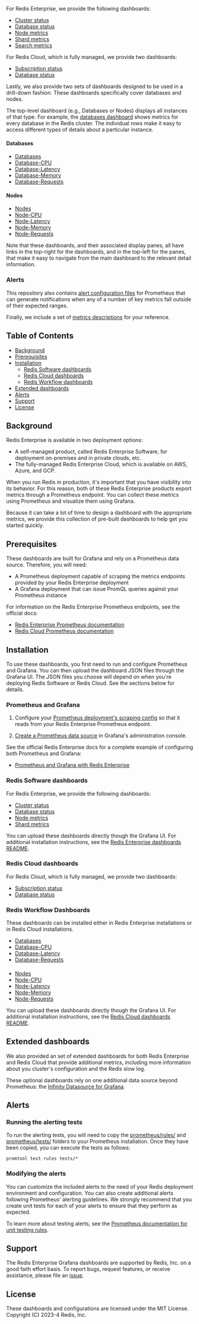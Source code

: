 
For Redis Enterprise, we provide the following dashboards:
* [Cluster status](software/basic/redis-software-cluster-dashboard_v9-11.json)
* [Database status](software/basic/redis-software-database-dashboard_v9-11.json)
* [Node metrics](software/basic/redis-software-node-dashboard_v9-11.json)
* [Shard metrics](software/basic/redis-software-shard-dashboard_v9-11.json)
* [Search metrics](software/basic/redis-software-search-dashboard_v9-11.json)

For Redis Cloud, which is fully managed, we provide two dashboards:
* [Subscription status](cloud/basic/redis-cloud-subscription-dashboard_v9-11.json)
* [Database status](cloud/basic/redis-cloud-database-dashboard_v9-11.json)

Lastly, we also provide two sets of dashboards designed to be used in a drill-down fashion. These dashboards specifically cover
databases and nodes.

The top-level dashboard (e.g., Databases or Nodes) displays all instances of that type. For example, the [databases dashboard](workflow/databases/redis-software-cluster-databases_v9-11.json) shows metrics for every database in the Redis cluster. The individual rows make it easy to access different types of
details about a particular instance.
#### Databases
* [Databases](workflow/databases/redis-software-cluster-databases_v9-11.json)
* [Database-CPU](workflow/databases/redis-software-cluster-database-cpu_v9-11.json)
* [Database-Latency](workflow/databases/redis-software-cluster-database-latency_v9-11.json)
* [Database-Memory](workflow/databases/redis-software-cluster-database-memory_v9-11.json)
* [Database-Requests](workflow/databases/redis-software-cluster-database-requests_v9-11.json)

#### Nodes
* [Nodes](workflow/nodes/redis-software-cluster-nodes_v9-11.json)
* [Node-CPU](workflow/nodes/redis-software-cluster-node-cpu_v9-11.json)
* [Node-Latency](workflow/nodes/redis-software-cluster-node-latency_v9-11.json)
* [Node-Memory](workflow/nodes/redis-software-cluster-node-memory_v9-11.json)
* [Node-Requests](workflow/nodes/redis-software-cluster-node-requests_v9-11.json)

Note that these dashboards, and their associated display panes, all have links in the top-right for the dashboards, and in the top-left for the
panes, that make it easy to navigate from the main dashboard to the relevant detail information.

### Alerts
This repository also contains [alert configuration files](prometheus/rules/alerts.yml) for Prometheus that can generate notifications when any of a number of
key metrics fall outside of their expected ranges.

Finally, we include a set of [metrics descriptions](metrics) for your reference.

## Table of Contents

* [Background](#background)
* [Prerequisites](#prerequisites)
* [Installation](#installation)
   - [Redis Software dashboards](#redis-software-dashboards)
   - [Redis Cloud dashboards](#redis-cloud-dashboards)
   - [Redis Workflow dashboards](#redis-workflow-dashboards)
* [Extended dashboards](#extended-dashboards)
* [Alerts](#alerts)
* [Support](#support)
* [License](#license)

## Background

Redis Enterprise is available in two deployment options:
* A self-managed product, called Redis Enterprise Software, for deployment on-premises and in private clouds, etc.
* The fully-managed Redis Enterprise Cloud, which is available on AWS, Azure, and GCP.

When you run Redis in production, it's important that you have visibility into its behavior.
For this reason, both of these Redis Enterprise products export metrics through a Prometheus endpoint.
You can collect these metrics using Prometheus and visualize them using Grafana.

Because it can take a lot of time to design a dashboard with the appropriate metrics, we provide
this collection of pre-built dashboards to help get you started quickly.

## Prerequisites

These dashboards are built for Grafana and rely on a Prometheus data source. Therefore, you will need:

* A Prometheus deployment capable of scraping the metrics endpoints provided by your Redis Enterprise deployment
* A Grafana deployment that can issue PromQL queries against your Prometheus instance

For information on the Redis Enterprise Prometheus endpoints, see the official docs:
* [Redis Enterprise Prometheus documentation](https://docs.redis.com/latest/rs/clusters/monitoring/prometheus-integration/)
* [Redis Cloud Prometheus documentation](https://docs.redis.com/latest/rc/cloud-integrations/prometheus-integration/)

## Installation

To use these dashboards, you first need to run and configure Prometheus and Grafana.
You can then upload the dashboard JSON files through the Grafana UI. The JSON files
you choose will depend on when you're deploying Redis Software or Redis Cloud.
See the sections below for details.

### Prometheus and Grafana

1. Configure your [Prometheus deployment's scraping config](https://prometheus.io/docs/prometheus/latest/configuration/configuration/#scrape_config)
so that it reads from your Redis Enterprise Prometheus endpoint.

2. [Create a Prometheus data source](https://grafana.com/docs/grafana/v8.5/datasources/add-a-data-source/) in Grafana's administration console.

See the official Redis Enterprise docs for a complete example of configuring both Prometheus and Grafana:

* [Prometheus and Grafana with Redis Enterprise](https://docs.redis.com/latest/rs/clusters/monitoring/prometheus-integration/)

### Redis Software dashboards

For Redis Enterprise, we provide the following dashboards:
* [Cluster status](software/basic/redis-software-cluster-dashboard_v9-11.json)
* [Database status](software/basic/redis-software-database-dashboard_v9-11.json)
* [Node metrics](software/basic/redis-software-node-dashboard_v9-11.json)
* [Shard metrics](software/basic/redis-software-shard-dashboard_v9-11.json)

You can upload these dashboards directly though the Grafana UI. For additional installation instructions, see the [Redis Enterprise dashboards
README](software/README-SOFTWARE.md).

### Redis Cloud dashboards

For Redis Cloud, which is fully managed, we provide two dashboards:
* [Subscription status](cloud/basic/redis-cloud-subscription-dashboard_v9-11.json)
* [Database status](cloud/basic/redis-cloud-database-dashboard_v9-11.json)

### Redis Workflow Dashboards

These dashboards can be installed either in Redis Enterprise installations or in Redis Cloud installations.

* [Databases](workflow/databases/redis-software-cluster-databases_v9-11.json)
* [Database-CPU](workflow/databases/redis-software-cluster-database-cpu_v9-11.json)
* [Database-Latency](workflow/databases/redis-software-cluster-database-latency_v9-11.json)
* [Database-Requests](workflow/databases/redis-software-cluster-database-requests_v9-11.json)
####
* [Nodes](workflow/nodes/redis-software-cluster-nodes_v9-11.json)
* [Node-CPU](workflow/nodes/redis-software-cluster-node-cpu_v9-11.json)
* [Node-Latency](workflow/nodes/redis-software-cluster-node-latency_v9-11.json)
* [Node-Memory](workflow/nodes/redis-software-cluster-node-memory_v9-11.json)
* [Node-Requests](workflow/nodes/redis-software-cluster-node-requests_v9-11.json)

You can upload these dashboards directly though the Grafana UI. For additional installation instructions, see the [Redis Cloud dashboards
README](cloud/README-CLOUD.md).

## Extended dashboards

We also provided an set of extended dashboards for both Redis Enterprise and Redis Cloud that provide additional metrics, including more information
about you cluster's configuration and the Redis slow log.

These optional dashboards rely on one additional data source beyond Prometheus: the [Infinity Datasource for
Grafana](https://grafana.com/grafana/plugins/yesoreyeram-infinity-datasource/).

## Alerts

### Running the alerting tests

To run the alerting tests, you will need to copy the [prometheus/rules/](rules) and [prometheus/tests/](tests) folders to your Prometheus installation. Once they have been
copied,
you can execute the tests as follows:

```
promtool test rules tests/*
```

### Modifying the alerts

You can customize the included alerts to the need of your Redis deployment environment and configuration. You can also create additional alerts
following Prometheus' alerting guidelines. We strongly recommend that you create unit tests for each of your alerts to ensure that they perform as
expected.

To learn more about testing alerts, see the [Prometheus documentation for unit testing
rules](https://prometheus.io/docs/prometheus/latest/configuration/unit_testing_rules/).

## Support

The Redis Enterprise Grafana dashboards are supported by Redis, Inc. on a good faith effort basis. To report bugs, request features, or receive
assistance, please file an [issue](https://github.com/redis-field-engineering/redis-enterprise-grafana-issues).

## License

These dashboards and configurations are licensed under the MIT License. Copyright (C) 2023-4 Redis, Inc.
